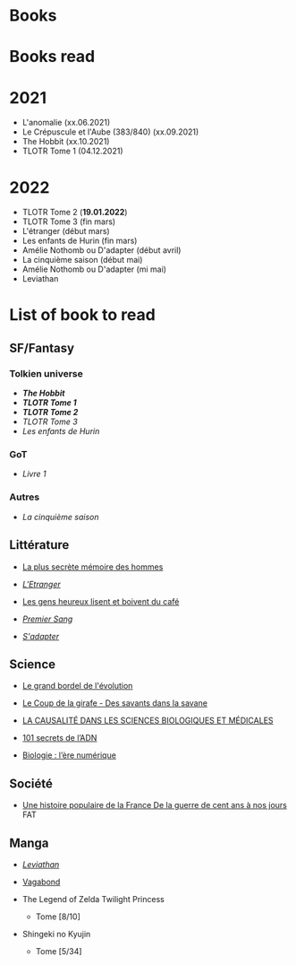 # Books

# Books read

# 2021

* L'anomalie (xx.06.2021)
* Le Crépuscule et l'Aube (383/840) (xx.09.2021)
* The Hobbit (xx.10.2021)
* TLOTR Tome 1 (04.12.2021)

# 2022

* TLOTR Tome 2 (**19.01.2022**)
* TLOTR Tome 3 (fin mars)
* L'étranger (début mars)
* Les enfants de Hurin (fin mars)
* Amélie Nothomb ou D'adapter (début avril)
* La cinquième saison (début mai)
* Amélie Nothomb ou D'adapter (mi mai)
* Leviathan


# List of book to read

## SF/Fantasy

### Tolkien universe

* ***The Hobbit***
* ***TLOTR Tome 1***
* ***TLOTR Tome 2***
* *TLOTR Tome 3*
* *Les enfants de Hurin*

### GoT

* *Livre 1*

### Autres

* *La cinquième saison*

## Littérature

* [La plus secrète mémoire des hommes](https://www.leslibraires.fr/livre/18955840-la-plus-secrete-memoire-des-hommes-prix-goncou--mohamed-mbougar-sarr-philippe-rey)

* [*L'Etranger*](https://www.leslibraires.fr/livre/16677866-l-etranger-camus-albert-galimard)

* [Les gens heureux lisent et boivent du café](https://www.leslibraires.fr/livre/15651600-les-gens-heureux-lisent-et-boivent-du-cafe-agnes-martin-lugand-pocket)

* [*Premier Sang*](https://www.leslibraires.fr/livre/18933089-premier-sang-amelie-nothomb-albin-michel)

* [*S'adapter*](https://www.editions-stock.fr/livres/la-bleue/sadapter-9782234089549)

## Science

* [Le grand bordel de l'évolution](https://www.leslibraires.fr/livre/14562400-le-grand-bordel-de-l-evolution-la-science-impe--leo-grasset-flammarion)

* [Le Coup de la girafe - Des savants dans la savane](https://www.leslibraires.fr/livre/18642481-le-coup-de-la-girafe-des-savants-dans-la-savane-leo-grasset-points)

* [LA CAUSALITÉ DANS LES SCIENCES BIOLOGIQUES ET MÉDICALES](https://laboutique.edpsciences.fr/produit/994/9782759820467/la-causalite-dans-les-sciences-biologiques-et-medicales)

* [101 secrets de l’ADN](https://www.cnrseditions.fr/catalogue/biologie-et-sante/101-secrets-de-l-adn/)

* [Biologie : l’ère numérique](https://www.cnrseditions.fr/catalogue/biologie-et-sante/biologie-lere-numerique/)

## Société

* [Une histoire populaire de la France De la guerre de cent ans à nos jours](https://www.leslibraires.fr/livre/16287907-une-histoire-populaire-de-la-france-de-la-guer--gerard-noiriel-agone-editeur)
FAT

## Manga

* [*Leviathan*](https://www.manga-news.com/index.php/serie/Leviathan-Ki-oon)

* [Vagabond](https://www.leslibraires.fr/livre/825738-vagabond-2-vagabond-t02-takehiko-inoue-delcourt)

* The Legend of Zelda Twilight Princess
  * Tome [8/10]

* Shingeki no Kyujin
  * Tome [5/34]
